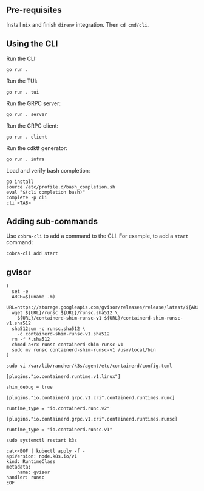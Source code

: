 ## Pre-requisites

Install `nix` and finish `direnv` integration. Then `cd cmd/cli`.

## Using the CLI

Run the CLI:

```
go run .
```

Run the TUI:

```
go run . tui
```

Run the GRPC server:

```
go run . server
```

Run the GRPC client:

```
go run . client
```

Run the cdktf generator:

```
go run . infra
```

Load and verify bash completion:

```
go install
source /etc/profile.d/bash_completion.sh
eval "$(cli completion bash)"
complete -p cli
cli <TAB>
```

## Adding sub-commands

Use `cobra-cli` to add a command to the CLI. For example, to add a `start` command:

```
cobra-cli add start
```

## gvisor

```
(
  set -e
  ARCH=$(uname -m)
  URL=https://storage.googleapis.com/gvisor/releases/release/latest/${ARCH}
  wget ${URL}/runsc ${URL}/runsc.sha512 \
    ${URL}/containerd-shim-runsc-v1 ${URL}/containerd-shim-runsc-v1.sha512
  sha512sum -c runsc.sha512 \
    -c containerd-shim-runsc-v1.sha512
  rm -f *.sha512
  chmod a+rx runsc containerd-shim-runsc-v1
  sudo mv runsc containerd-shim-runsc-v1 /usr/local/bin
)

sudo vi /var/lib/rancher/k3s/agent/etc/containerd/config.toml

[plugins."io.containerd.runtime.v1.linux"]

shim_debug = true

[plugins."io.containerd.grpc.v1.cri".containerd.runtimes.runc]

runtime_type = "io.containerd.runc.v2"

[plugins."io.containerd.grpc.v1.cri".containerd.runtimes.runsc]

runtime_type = "io.containerd.runsc.v1"

sudo systemctl restart k3s

cat<<EOF | kubectl apply -f -
apiVersion: node.k8s.io/v1
kind: RuntimeClass
metadata:
    name: gvisor
handler: runsc
EOF
```